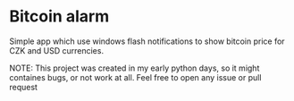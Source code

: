 # Bitcoin alarm

Simple app which use windows flash notifications to show bitcoin price for CZK and USD currencies. 

NOTE: This project was created in my early python days, so it might containes bugs, or not work at all. Feel free to open any issue or pull request 
